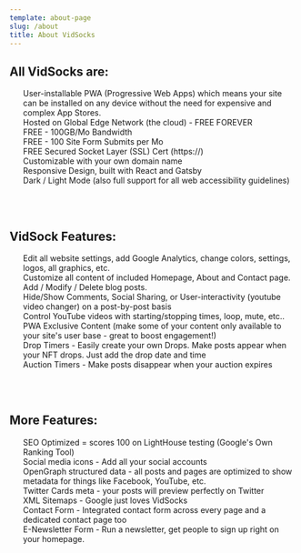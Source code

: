 ```yaml
---
template: about-page
slug: /about
title: About VidSocks
---
```


<h2 style="font-size:150%">All VidSocks are:</h2>
          
<ul className="featurelist" style="list-style-type:none">
<li>User-installable PWA (Progressive Web Apps) which means your site can be installed on any device without the need for expensive and complex App Stores.</li>
<li>Hosted on Global Edge Network (the cloud) - FREE FOREVER</li>
<li>FREE - 100GB/Mo Bandwidth</li>
<li>FREE - 100 Site Form Submits per Mo</li>
<li>FREE Secured Socket Layer (SSL) Cert (https://)</li>
<li>Customizable with your own domain name</li>
<li>Responsive Design, built with React and Gatsby</li>
<li>Dark / Light Mode (also full support for all web accessibility guidelines)</li>

</ul>
<br />
<br />

<h2 style="font-size:150%">VidSock Features:</h2>

<ul className="featurelist" style="list-style-type:none">
<li>Edit all website settings, add Google Analytics, change colors, settings, logos, all graphics, etc.</li>

<li>Customize all content of included Homepage, About and Contact page. Add / Modify / Delete blog posts.</li>


<li>Hide/Show Comments, Social Sharing, or User-interactivity (youtube video changer) on a post-by-post basis</li>

<li>Control YouTube videos with starting/stopping times, loop, mute, etc..</li>

<li>PWA Exclusive Content (make some of your content only available to your site's user base - great to boost engagement!)</li>

<li>Drop Timers - Easily create your own Drops. Make posts appear when your NFT drops. Just add the drop date and time</li>

<li>Auction Timers - Make posts disappear when your auction expires</li>

</ul>
<br />
<br />

<h2 style="font-size:150%">More Features:</h2>
        <ul className="featurelist" style="list-style-type:none">
        

<li>SEO Optimized = scores 100 on LightHouse testing (Google's Own Ranking Tool)</li>

<li>Social media icons - Add all your social accounts</li>

<li>OpenGraph structured data - all posts and pages are optimized to show metadata for things like Facebook, YouTube, etc.</li>

<li>Twitter Cards meta - your posts will preview perfectly on Twitter</li>

<li>XML Sitemaps - Google just loves VidSocks</li>

<li>Contact Form - Integrated contact form across every page and a dedicated contact page too</li>

<li>E-Newsletter Form - Run a newsletter, get people to sign up right on your homepage.</li>
</ul>